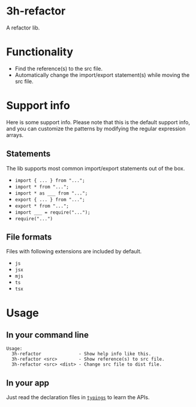 # 3h-refactor

A refactor lib.

# Functionality

- Find the reference(s) to the src file.
- Automatically change the import/export statement(s) while moving the src file.

# Support info

Here is some support info. Please note that this is the default support info, and you can customize the patterns by modifying the regular expression arrays.

## Statements

The lib supports most common import/export statements out of the box.

- `import { ... } from "...";`
- `import * from "...";`
- `import * as ___ from "...";`
- `export { ... } from "...";`
- `export * from "...";`
- `import ___ = require("...");`
- `require("...")`

## File formats

Files with following extensions are included by default.

- `js`
- `jsx`
- `mjs`
- `ts`
- `tsx`

# Usage

## In your command line

```
Usage:
  3h-refactor              - Show help info like this.
  3h-refactor <src>        - Show reference(s) to src file.
  3h-refactor <src> <dist> - Change src file to dist file.
```

## In your app

Just read the declaration files in [`typings`](typings) to learn the APIs.
